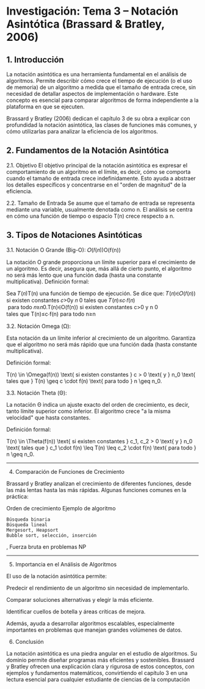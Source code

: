 # Investigación: Tema 3 – Notación Asintótica (Brassard & Bratley, 2006)
## 1. Introducción
La notación asintótica es una herramienta fundamental en el análisis de algoritmos. Permite describir cómo crece el tiempo de ejecución (o el uso de memoria) de un algoritmo a medida que el tamaño de entrada crece, sin necesidad de detallar aspectos de implementación o hardware. Este concepto es esencial para comparar algoritmos de forma independiente a la plataforma en que se ejecuten.

Brassard y Bratley (2006) dedican el capítulo 3 de su obra a explicar con profundidad la notación asintótica, las clases de funciones más comunes, y cómo utilizarlas para analizar la eficiencia de los algoritmos.

## 2. Fundamentos de la Notación Asintótica
2.1. Objetivo
El objetivo principal de la notación asintótica es expresar el comportamiento de un algoritmo en el límite, es decir, cómo se comporta cuando el tamaño de entrada crece indefinidamente. Esto ayuda a abstraer los detalles específicos y concentrarse en el "orden de magnitud" de la eficiencia.

2.2. Tamaño de Entrada
Se asume que el tamaño de entrada se representa mediante una variable, usualmente denotada como n. El análisis se centra en cómo una función de tiempo o espacio T(n) crece respecto a n.

## 3. Tipos de Notaciones Asintóticas
3.1. Notación O Grande (Big-O): 𝑂(𝑓(𝑛))O(f(n))

La notación O grande proporciona un límite superior para el crecimiento de un algoritmo. Es decir, asegura que, más allá de cierto punto, el algoritmo no será más lento que una función dada (hasta una constante multiplicativa).
Definición formal:

Sea 𝑇(𝑛)T(n) una función de tiempo de ejecución. Se dice que:
𝑇(𝑛)∈𝑂(𝑓(𝑛)) si existen constantes 𝑐>0y 𝑛 0 tales que 𝑇(𝑛)≤𝑐⋅𝑓(𝑛)   para todo 𝑛≥𝑛0.T(n)∈O(f(n)) si existen constantes c>0 y n 0 tales que T(n)≤c⋅f(n) para todo n≥n 

3.2. Notación Omega (Ω): 

Esta notación da un límite inferior al crecimiento de un algoritmo. Garantiza que el algoritmo no será más rápido que una función dada (hasta constante multiplicativa).

Definición formal:

T(n) \in \Omega(f(n)) \text{ si existen constantes } c > 0 \text{ y } n_0 \text{ tales que } T(n) \geq c \cdot f(n) \text{ para todo } n \geq n_0.

3.3. Notación Theta (Θ): 

La notación Θ indica un ajuste exacto del orden de crecimiento, es decir, tanto límite superior como inferior. El algoritmo crece "a la misma velocidad" que  hasta constantes.

Definición formal:

T(n) \in \Theta(f(n)) \text{ si existen constantes } c_1, c_2 > 0 \text{ y } n_0 \text{ tales que } c_1 \cdot f(n) \leq T(n) \leq c_2 \cdot f(n) \text{ para todo } n \geq n_0.


---

4. Comparación de Funciones de Crecimiento

Brassard y Bratley analizan el crecimiento de diferentes funciones, desde las más lentas hasta las más rápidas. Algunas funciones comunes en la práctica:

Orden de crecimiento	Ejemplo de algoritmo

	Búsqueda binaria
	Búsqueda lineal
	Mergesort, Heapsort
	Bubble sort, selección, inserción
, 	Fuerza bruta en problemas NP



---

5. Importancia en el Análisis de Algoritmos

El uso de la notación asintótica permite:

Predecir el rendimiento de un algoritmo sin necesidad de implementarlo.

Comparar soluciones alternativas y elegir la más eficiente.

Identificar cuellos de botella y áreas críticas de mejora.


Además, ayuda a desarrollar algoritmos escalables, especialmente importantes en problemas que manejan grandes volúmenes de datos.



6. Conclusión

La notación asintótica es una piedra angular en el estudio de algoritmos. Su dominio permite diseñar programas más eficientes y sostenibles. Brassard y Bratley ofrecen una explicación clara y rigurosa de estos conceptos, con ejemplos y fundamentos matemáticos, convirtiendo el capítulo 3 en una lectura esencial para cualquier estudiante de ciencias de la computación